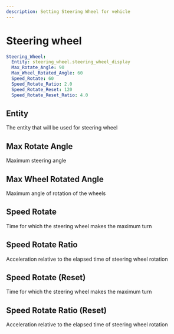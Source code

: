 ```yaml
---
description: Setting Steering Wheel for vehicle
---
```


# Steering wheel

```yaml
Steering_Wheel:
  Entity: steering_wheel.steering_wheel_display
  Max_Rotate_Angle: 90
  Max_Wheel_Rotated_Angle: 60
  Speed_Rotate: 60
  Speed_Rotate_Ratio: 2.0
  Speed_Rotate_Reset: 120
  Speed_Rotate_Reset_Ratio: 4.0
```

## Entity

The entity that will be used for steering wheel

## Max Rotate Angle

Maximum steering angle

## Max Wheel Rotated Angle

Maximum angle of rotation of the wheels

## Speed Rotate

Time for which the steering wheel makes the maximum turn

## Speed Rotate Ratio

Acceleration relative to the elapsed time of steering wheel rotation

## Speed Rotate (Reset)

Time for which the steering wheel makes the maximum turn

## Speed Rotate Ratio (Reset)

Acceleration relative to the elapsed time of steering wheel rotation
